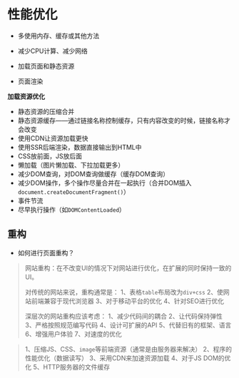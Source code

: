 # 性能优化 #

- 多使用内存、缓存或其他方法
- 减少CPU计算、减少网络

- 加载页面和静态资源
- 页面渲染

**加载资源优化**

- 静态资源的压缩合并
- 静态资源缓存——通过链接名称控制缓存，只有内容改变的时候，链接名称才会改变
- 使用CDN让资源加载更快
- 使用SSR后端渲染，数据直接输出到HTML中
- CSS放前面，JS放后面
- 懒加载（图片懒加载、下拉加载更多）
- 减少DOM查询，对DOM查询做缓存（缓存DOM查询）
- 减少DOM操作，多个操作尽量合并在一起执行（合并DOM插入`document.createDocumentFragment()`）
- 事件节流
- 尽早执行操作（如`DOMContentLoaded`）

## 重构

- 如何进行页面重构？

> 网站重构：在不改变UI的情况下对网站进行优化，在扩展的同时保持一致的UI。
> 
> 对传统的网站来说，重构通常是：
> 1、表格`table`布局改为`div+css`
> 2、使网站前端兼容于现代浏览器
> 3、对于移动平台的优化
> 4、针对SEO进行优化
> 
> 深层次的网站重构应该考虑：
> 1、减少代码间的耦合
> 2、让代码保持弹性
> 3、严格按照规范编写代码
> 4、设计可扩展的API
> 5、代替旧有的框架、语言
> 6、增强用户体验
> 7、对速度的优化

> 1、压缩JS、CSS、`image`等前端资源（通常是由服务器来解决）
> 2、程序的性能优化（数据读写）
> 3、采用CDN来加速资源加载
> 4、对于JS DOM的优化
> 5、HTTP服务器的文件缓存